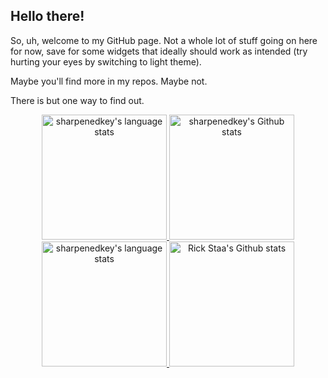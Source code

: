 ## Hello there!
<!-- General Kenobi! You are a bold one. -->

So, uh, welcome to my GitHub page. Not a whole lot of stuff going on here for now, save for some widgets that ideally should work as intended (try hurting your eyes by switching to light theme).

Maybe you'll find more in my repos. Maybe not. 

There is but one way to find out.
<!-- Yes, yes, not that many of them, but you've gotta start somewhere ¯\_(ツ)_/¯ -->

<!-- Light Mode -->
<!-- Also, if you've ever wondered how to center a div, here's how: -->
<div align="center"> 
    <a href="https://github.com/anuraghazra/github-readme-stats#gh-light-mode-only">
        <img height=200 src="https://github-readme-stats-git-master-rstaa-rickstaa.vercel.app/api/top-langs/?username=sharpenedkey&layout=compact&langs_count=10&hide_border=1&role=OWNER,COLLABORATOR#gh-light-mode-only" alt="sharpenedkey's language stats" />
    </a>
    <a href="https://github.com/anuraghazra/github-readme-stats#gh-light-mode-only">
        <img height=200 src="https://github-readme-stats-git-master-rstaa-rickstaa.vercel.app/api?username=sharpenedkey&show_icons=true&count_private=true&line_height=28&hide_border=1&include_all_commits=true&card_width=450&role=OWNER,COLLABORATOR&exclude_repo=github-readme-stats#gh-light-mode-only" alt="sharpenedkey's Github stats" />
    </a>
</div>
<!-- The method might be just a little bit deprecated, but hey, it just works :todd: -->

<!-- Dark Mode -->
<div align="center"> 
    <a href="https://github.com/anuraghazra/github-readme-stats#gh-dark-mode-only">
        <img height=200 src="https://github-readme-stats-git-master-rstaa-rickstaa.vercel.app/api/top-langs/?username=sharpenedkey&layout=compact&langs_count=10&hide_border=1&role=OWNER,COLLABORATOR&theme=tokyonight&bg_color=000000#gh-dark-mode-only" alt="sharpenedkey's language stats" />
    </a>
    <a href="https://github.com/anuraghazra/github-readme-stats#gh-dark-mode-only">
        <img height=200 src="https://github-readme-stats-git-master-rstaa-rickstaa.vercel.app/api?username=sharpenedkey&show_icons=true&count_private=true&line_height=28&hide_border=1&include_all_commits=true&card_width=450&role=OWNER,COLLABORATOR&exclude_repo=github-readme-stats&theme=tokyonight&bg_color=000000#gh-dark-mode-only" alt="Rick Staa's Github stats" />
    </a>
</div>
